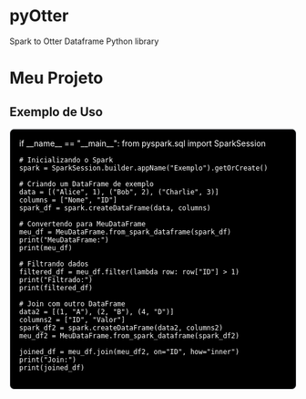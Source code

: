 # pyOtter
Spark to Otter Dataframe Python library

# Meu Projeto

## Exemplo de Uso

<div style="border: 1px solid #e1e4e8; padding: 16px; border-radius: 8px; background-color: #000; color: #fff">
if __name__ == "__main__":
    from pyspark.sql import SparkSession

    # Inicializando o Spark
    spark = SparkSession.builder.appName("Exemplo").getOrCreate()

    # Criando um DataFrame de exemplo
    data = [("Alice", 1), ("Bob", 2), ("Charlie", 3)]
    columns = ["Nome", "ID"]
    spark_df = spark.createDataFrame(data, columns)

    # Convertendo para MeuDataFrame
    meu_df = MeuDataFrame.from_spark_dataframe(spark_df)
    print("MeuDataFrame:")
    print(meu_df)

    # Filtrando dados
    filtered_df = meu_df.filter(lambda row: row["ID"] > 1)
    print("Filtrado:")
    print(filtered_df)

    # Join com outro DataFrame
    data2 = [(1, "A"), (2, "B"), (4, "D")]
    columns2 = ["ID", "Valor"]
    spark_df2 = spark.createDataFrame(data2, columns2)
    meu_df2 = MeuDataFrame.from_spark_dataframe(spark_df2)

    joined_df = meu_df.join(meu_df2, on="ID", how="inner")
    print("Join:")
    print(joined_df)

</div>
